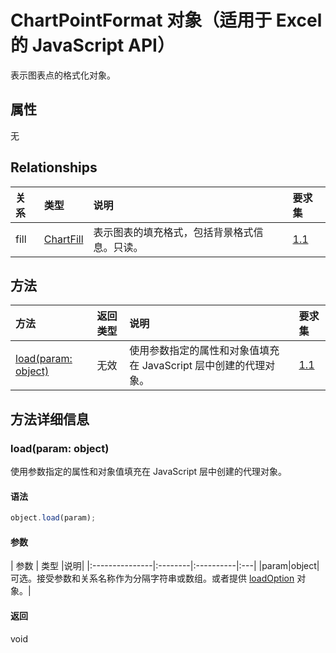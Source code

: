 # <a name="chartpointformat-object-javascript-api-for-excel"></a>ChartPointFormat 对象（适用于 Excel 的 JavaScript API）

表示图表点的格式化对象。

## <a name="properties"></a>属性

无

## <a name="relationships"></a>Relationships
| 关系 | 类型   |说明| 要求集|
|:---------------|:--------|:----------|:----|
|fill|[ChartFill](chartfill.md)|表示图表的填充格式，包括背景格式信息。只读。|[1.1](../requirement-sets/excel-api-requirement-sets.md)|

## <a name="methods"></a>方法

| 方法           | 返回类型    |说明| 要求集|
|:---------------|:--------|:----------|:----|
|[load(param: object)](#loadparam-object)|无效|使用参数指定的属性和对象值填充在 JavaScript 层中创建的代理对象。|[1.1](../requirement-sets/excel-api-requirement-sets.md)|

## <a name="method-details"></a>方法详细信息


### <a name="loadparam-object"></a>load(param: object)
使用参数指定的属性和对象值填充在 JavaScript 层中创建的代理对象。

#### <a name="syntax"></a>语法
```js
object.load(param);
```

#### <a name="parameters"></a>参数
| 参数    | 类型   |说明|
|:---------------|:--------|:----------|:---|
|param|object|可选。接受参数和关系名称作为分隔字符串或数组。或者提供 [loadOption](loadoption.md) 对象。|

#### <a name="returns"></a>返回
void
